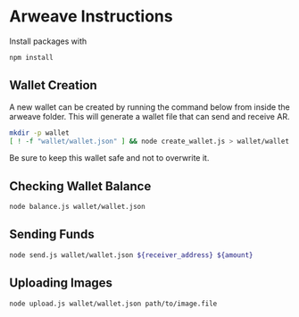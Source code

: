 # Arweave Instructions

Install packages with

```bash
npm install
```

## Wallet Creation

A new wallet can be created by running the command below from inside the arweave folder. This will generate a wallet file that can send and receive AR.

```bash
mkdir -p wallet
[ ! -f "wallet/wallet.json" ] && node create_wallet.js > wallet/wallet.json
```

Be sure to keep this wallet safe and not to overwrite it.

## Checking Wallet Balance

```bash
node balance.js wallet/wallet.json
```

## Sending Funds

```bash
node send.js wallet/wallet.json ${receiver_address} ${amount}
```

## Uploading Images

```bash
node upload.js wallet/wallet.json path/to/image.file
```